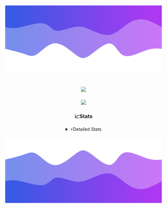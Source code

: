 ![Header](./header.png)
<div align="center">

<h1 align="center">
  <a href="https://git.io/typing-svg">
    <img src="https://readme-typing-svg.herokuapp.com/?lines=Hello,+There!+%F0%9F%91%8B;This+is+chicho.;Owner+on+Ocean;&center=true&size=25">
  </a>
</h1>
  
<p align="center">
  <img src="https://lanyard.cnrad.dev/api/852683595378196480" />
</p>

### 📈Stats
<details>
    <summary> ⚡Detailed Stats</summary>
    <br/>

<!--START_SECTION:waka-->
![Code Time](http://img.shields.io/badge/Code%20Time-486%20hrs%2044%20mins-blue)

![Profile Views](http://img.shields.io/badge/Profile%20Views-5-blue)

**🐱 My GitHub Data** 

> 📦 43.7 kB Used in GitHub's Storage 
 > 
> 🏆 47 Contributions in the Year 2023
 > 
> 🚫 Not Opted to Hire
 > 
> 📜 12 Public Repositories 
 > 
> 🔑 7 Private Repositories 
 > 
**I'm a Night 🦉** 

```text
🌞 Morning                17 commits          █░░░░░░░░░░░░░░░░░░░░░░░░   04.91 % 
🌆 Daytime                37 commits          ███░░░░░░░░░░░░░░░░░░░░░░   10.69 % 
🌃 Evening                154 commits         ███████████░░░░░░░░░░░░░░   44.51 % 
🌙 Night                  138 commits         ██████████░░░░░░░░░░░░░░░   39.88 % 
```
📅 **I'm Most Productive on Tuesday** 

```text
Monday                   19 commits          █░░░░░░░░░░░░░░░░░░░░░░░░   05.49 % 
Tuesday                  101 commits         ███████░░░░░░░░░░░░░░░░░░   29.19 % 
Wednesday                63 commits          █████░░░░░░░░░░░░░░░░░░░░   18.21 % 
Thursday                 45 commits          ███░░░░░░░░░░░░░░░░░░░░░░   13.01 % 
Friday                   36 commits          ███░░░░░░░░░░░░░░░░░░░░░░   10.40 % 
Saturday                 31 commits          ██░░░░░░░░░░░░░░░░░░░░░░░   08.96 % 
Sunday                   51 commits          ████░░░░░░░░░░░░░░░░░░░░░   14.74 % 
```


📊 **This Week I Spent My Time On** 

```text
🕑︎ Time Zone: America/Argentina/Buenos_Aires

💬 Programming Languages: 
Python                   6 hrs 18 mins       █████████████░░░░░░░░░░░░   50.37 % 
HTML                     4 hrs 32 mins       █████████░░░░░░░░░░░░░░░░   36.29 % 
JavaScript               1 hr 22 mins        ███░░░░░░░░░░░░░░░░░░░░░░   10.98 % 
Bash                     13 mins             ░░░░░░░░░░░░░░░░░░░░░░░░░   01.79 % 
YAML                     3 mins              ░░░░░░░░░░░░░░░░░░░░░░░░░   00.47 % 

🔥 Editors: 
VS Code                  12 hrs 31 mins      █████████████████████████   100.00 % 

🐱‍💻 Projects: 
Unknown Project          9 hrs 20 mins       ███████████████████░░░░░░   74.60 % 
Coder                    2 hrs 12 mins       ████░░░░░░░░░░░░░░░░░░░░░   17.57 % 
ocean-backend-v2         58 mins             ██░░░░░░░░░░░░░░░░░░░░░░░   07.83 % 

💻 Operating System: 
Windows                  12 hrs 31 mins      █████████████████████████   100.00 % 
```

**I Mostly Code in JavaScript** 

```text
JavaScript               9 repos             ████████░░░░░░░░░░░░░░░░░   32.14 % 
HTML                     4 repos             ████░░░░░░░░░░░░░░░░░░░░░   14.29 % 
CSS                      4 repos             ████░░░░░░░░░░░░░░░░░░░░░   14.29 % 
C#                       2 repos             ██░░░░░░░░░░░░░░░░░░░░░░░   07.14 % 
Batchfile                1 repo              █░░░░░░░░░░░░░░░░░░░░░░░░   03.57 % 
```




 Last Updated on 02/11/2023 11:10:33 UTC
<!--END_SECTION:waka-->
</details>

![Footer](./footer.png)
